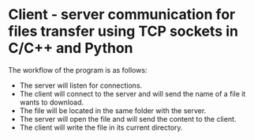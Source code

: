 # Client - server communication for files transfer using TCP sockets in C/C++ and Python

The workflow of the program is as follows:
- The server will listen for connections.
- The client will connect to the server and will send the name of a file it wants to download. 
- The file will be located in the same folder with the server.
- The server will open the file and will send the content to the client.
- The client will write the file in its current directory.